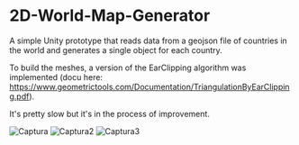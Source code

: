 # 2D-World-Map-Generator
 
A simple Unity prototype that reads data from a geojson file of countries in the world and generates a single object for each country.

To build the meshes, a version of the EarClipping algorithm was implemented (docu here: https://www.geometrictools.com/Documentation/TriangulationByEarClipping.pdf).

It's pretty slow but it's in the process of improvement.

![Captura](https://user-images.githubusercontent.com/72737491/183245442-ca4f5e52-ebe3-433b-b950-0b6a05c731b0.PNG)
![Captura2](https://user-images.githubusercontent.com/72737491/183245445-857b62b6-dc33-4e1d-907a-132a1e0e0b21.PNG)
![Captura3](https://user-images.githubusercontent.com/72737491/183245447-e167f527-09e6-4b2b-bce9-b1c5d6865d76.PNG)

